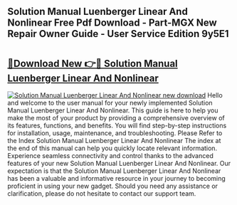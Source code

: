 ## Solution Manual Luenberger Linear And Nonlinear Free Pdf Download - Part-MGX New Repair Owner Guide - User Service Edition 9y5E1

# <h2><a href="http://bc92164.oget.top/?id=Solution+Manual+Luenberger+Linear+And+Nonlinear">🔗Download New 👉🔴 Solution Manual Luenberger Linear And Nonlinear</a></h2>

[![Solution Manual Luenberger Linear And Nonlinear new download](https://i.imgur.com/5g1atiW.png)](http://bc92164.oget.top/?id=Solution+Manual+Luenberger+Linear+And+Nonlinear)
Hello and welcome to the user manual for your newly implemented Solution Manual Luenberger Linear And Nonlinear. This guide is here to help you make the most of your product by providing a comprehensive overview of its features, functions, and benefits. You will find step-by-step instructions for installation, usage, maintenance, and troubleshooting. Please Refer to the Index Solution Manual Luenberger Linear And Nonlinear The index at the end of this manual can help you quickly locate relevant information. Experience seamless connectivity and control thanks to the advanced features of your new Solution Manual Luenberger Linear And Nonlinear. Our expectation is that the Solution Manual Luenberger Linear And Nonlinear has been a valuable and informative resource in your journey to becoming proficient in using your new gadget. Should you need any assistance or clarification, please do not hesitate to contact our support team.
